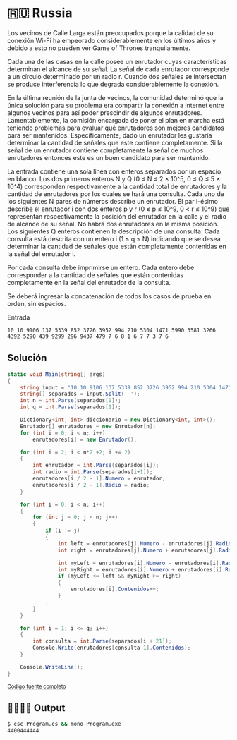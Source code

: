 # 🇷🇺 Russia

Los vecinos de Calle Larga están preocupados porque la calidad de su conexión Wi-Fi ha empeorado considerablemente en los últimos años y debido a esto no pueden ver Game of Thrones tranquilamente.

Cada una de las casas en la calle posee un enrutador cuyas características determinan el alcance de su señal. La señal de cada enrutador corresponde a un círculo determinado por un radio r. Cuando dos señales se intersectan se produce interferencia lo que degrada considerablemente la conexión.

En la última reunión de la junta de vecinos, la comunidad determinó que la única solución para su problema era compartir la conexión a internet entre algunos vecinos para así poder prescindir de algunos enrutadores. Lamentablemente, la comisión encargada de poner el plan en marcha está teniendo problemas para evaluar qué enrutadores son mejores candidatos para ser mantenidos. Específicamente, dado un enrutador les gustaría determinar la cantidad de señales que este contiene completamente. Si la señal de un enrutador contiene completamente la señal de muchos enrutadores entonces este es un buen candidato para ser mantenido.

La entrada contiene una sola línea con enteros separados por un espacio en blanco. Los dos primeros enteros N y Q (0 ≤ N ≤ 2 × 10^5, 0 ≤ Q ≤ 5 × 10^4) corresponden respectivamente a la cantidad total de enrutadores y la cantidad de enrutadores por los cuales se hará una consulta. Cada uno de los siguientes N pares de números describe un enrutador. El par i-ésimo describe el enrutador i con dos enteros p y r (0 ≤ p ≤ 10^9, 0 < r ≤ 10^9) que representan respectivamente la posición del enrutador en la calle y el radio de alcance de su señal. No habrá dos enrutadores en la misma posición. Los siguientes Q enteros contienen la descripción de una consulta. Cada consulta está descrita con un entero i (1 ≤ q ≤ N) indicando que se desea determinar la cantidad de señales que están completamente contenidas en la señal del enrutador i.

Por cada consulta debe imprimirse un entero. Cada entero debe corresponder a la cantidad de señales que están contenidas completamente en la señal del enrutador de la consulta.

Se deberá ingresar la concatenación de todos los casos de prueba en orden, sin espacios.

Entrada
```
10 10 9106 137 5339 852 3726 3952 994 210 5304 1471 5990 3581 3266 4392 5290 439 9299 296 9437 479 7 6 8 1 6 7 7 3 7 6
```

## Solución

```c#
static void Main(string[] args)
{
    string input = "10 10 9106 137 5339 852 3726 3952 994 210 5304 1471 5990 3581 3266 4392 5290 439 9299 296 9437 479 7 6 8 1 6 7 7 3 7 6";
    string[] separados = input.Split(' ');
    int n = int.Parse(separados[0]);
    int q = int.Parse(separados[1]);

    Dictionary<int, int> diccionario = new Dictionary<int, int>();
    Enrutador[] enrutadores = new Enrutador[n];
    for (int i = 0; i < n; i++)
        enrutadores[i] = new Enrutador();

    for (int i = 2; i < n*2 +2; i += 2)
    {
        int enrutador = int.Parse(separados[i]);
        int radio = int.Parse(separados[i+1]);
        enrutadores[i / 2 - 1].Numero = enrutador;
        enrutadores[i / 2 - 1].Radio = radio;
    }

    for (int i = 0; i < n; i++)
    {
        for (int j = 0; j < n; j++)
        {
            if (i != j)
            {
                int left = enrutadores[j].Numero - enrutadores[j].Radio;
                int right = enrutadores[j].Numero + enrutadores[j].Radio;

                int myLeft = enrutadores[i].Numero - enrutadores[i].Radio;
                int myRight = enrutadores[i].Numero + enrutadores[i].Radio;
                if (myLeft <= left && myRight >= right)
                {
                    enrutadores[i].Contenidos++;
                }
            }
        }
    }

    for (int i = 1; i <= q; i++)
    {
        int consulta = int.Parse(separados[i + 21]);
        Console.Write(enrutadores[consulta-1].Contenidos);
    }

    Console.WriteLine();
}
```

<small>[Código fuente completo](Program.cs)</small>

## 👨‍💻👩‍💻 Output

```bash
$ csc Program.cs && mono Program.exe
4400444444
```
